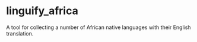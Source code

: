 # linguify_africa
A tool for collecting a number of African native languages with their English translation.
